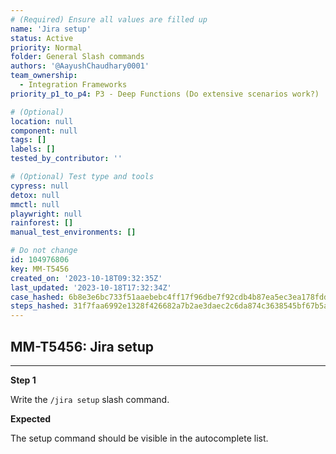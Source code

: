```yaml
---
# (Required) Ensure all values are filled up
name: 'Jira setup'
status: Active
priority: Normal
folder: General Slash commands
authors: '@AayushChaudhary0001'
team_ownership:
  - Integration Frameworks
priority_p1_to_p4: P3 - Deep Functions (Do extensive scenarios work?)

# (Optional)
location: null
component: null
tags: []
labels: []
tested_by_contributor: ''

# (Optional) Test type and tools
cypress: null
detox: null
mmctl: null
playwright: null
rainforest: []
manual_test_environments: []

# Do not change
id: 104976806
key: MM-T5456
created_on: '2023-10-18T09:32:35Z'
last_updated: '2023-10-18T17:32:34Z'
case_hashed: 6b8e3e6bc733f51aaebebc4ff17f96dbe7f92cdb4b87ea5ec3ea178fdd2f27d7a25d73d5468989969ab3b02a85b05b71
steps_hashed: 31f7faa6992e1328f426682a7b2ae3daec2c6da874c3638545bf67b5a01d3a7a3bc27d712da2f716d060ed5bca7b36b7
---
```


<!-- (Auto-generated) Based on frontmatter's "key" and "name" -->

## MM-T5456: Jira setup

---

**Step 1**

Write the `/jira setup` slash command.

**Expected**

The setup command should be visible in the autocomplete list.
